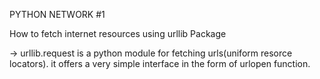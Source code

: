 PYTHON NETWORK #1

How to fetch internet resources using urllib Package

-> urllib.request is a python module for fetching urls(uniform resorce locators). it offers a very simple interface in the form of urlopen function.


